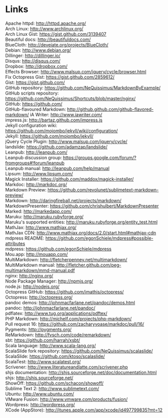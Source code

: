 # Links #

Apache httpd: <http://httpd.apache.org/>  
Arch Linux: <http://www.archlinux.org/>  
Arch Linux Gist: <https://gist.github.com/3139407>  
Beautiful docs: <http://beautifuldocs.com/>  
BlueCloth: <http://deveiate.org/projects/BlueCloth/>  
Debian: <http://www.debian.org/>  
Dillinger: <http://dillinger.io/>  
Disqus: <http://disqus.com/>  
Dropbox: <http://dropbox.com/>  
Effects Browser: <http://www.malsup.com/jquery/cycle/browser.html>  
Fix Octopress Gist: <https://gist.github.com/2859612/>  
Gist: <https://gist.github.com/>  
GitHub repository: <https://github.com/NeQuissimus/MarkdownByExample/>  
GitHub scripts repository: <https://github.com/NeQuissimus/Shortcuts/blob/master/nginx/>  
GitHub: <https://github.com/>  
GitHub-flavoured Markdown: <http://github.github.com/github-flavored-markdown/>
iA Writer: <http://www.iawriter.com/>  
impress.js: <http://bartaz.github.com/impress.js>  
Jekyll configuration wiki: <https://github.com/mojombo/jekyll/wiki/configuration/>  
Jekyll: <https://github.com/mojombo/jekyll/>  
jQuery Cycle Plugin: <http://www.malsup.com/jquery/cycle/>  
landslide: <https://github.com/adamzap/landslide/>  
Leanpub: <http://leanpub.com/>  
Leanpub discussion group: <https://groups.google.com/forum/?fromgroups#!forum/leanpub>  
Leanpub manual: <http://leanpub.com/help/manual>  
Lipsum: <http://www.lipsum.com/>  
Magick Installer: <https://github.com/maddox/magick-installer/>  
Markdoc: <http://markdoc.org/>  
Markdown Preview: <https://github.com/revolunet/sublimetext-markdown-preview/>  
Markdown: <http://daringfireball.net/projects/markdown/>  
MarkdownPresenter: <https://github.com/chrishulbert/MarkdownPresenter>  
Marked: <http://markedapp.com/>  
Maruku: <http://maruku.rubyforge.org/>  
Maruku's supported entities: <http://maruku.rubyforge.org/entity_test.html>  
MathJax: <http://www.mathjax.org/>  
MathJax CDN: <http://www.mathjax.org/docs/2.0/start.html#mathjax-cdn>  
mdpress README: <https://github.com/egonSchiele/mdpress#possible-attributes>  
mdpress: <https://github.com/egonSchiele/mdpress>  
Mou.app: <http://mouapp.com/>  
MultiMarkdown: <http://fletcherpenney.net/multimarkdown/>  
MultiMarkdown manual: <http://fletcher.github.com/peg-multimarkdown/mmd-manual.pdf>  
nginx: <http://nginx.org/>  
Node Package Manager: <http://npmjs.org/>  
node.js: <http://nodejs.org/>  
Octopress GitHub: <https://github.com/imathis/octopress/>  
Octopress: <http://octopress.org/>  
pandoc demos: <http://johnmacfarlane.net/pandoc/demos.html>  
pandoc: <http://johnmacfarlane.net/pandoc/>  
pdflatex: <http://www.tug.org/applications/pdftex/>  
PHP Markdown: <http://michelf.com/projects/php-markdown/>  
Pull request 16: <https://github.com/zacharyvoase/markdoc/pull/16/>  
Pygments: <http://pygments.org/>  
ReMarkdown: <http://fvsch.com/code/remarkdown/>  
sbt: <https://github.com/harrah/xsbt/>  
Scala language: <http://www.scala-lang.org/>  
ScalaSlide fork repository: <https://github.com/NeQuissimus/scalaslide/>  
ScalaSlide: <https://github.com/ktoso/scalaslide/>  
ScalaTest: <http://www.scalatest.org/>  
Scrivener: <http://www.literatureandlatte.com/scrivener.php>  
shjs documentation: <http://shjs.sourceforge.net/doc/documentation.html>  
shjs: <http://shjs.sourceforge.net/>  
ShowOff: <https://github.com/schacon/showoff/>  
Sublime Text 2: <http://www.sublimetext.com/>  
Ubuntu: <http://www.ubuntu.com/>  
VMware Fusion: <http://www.vmware.com/products/fusion/>  
Wordpress: <http://wordpress.org/>  
XCode (AppStore): <http://itunes.apple.com/app/xcode/id497799835?mt=12>  
